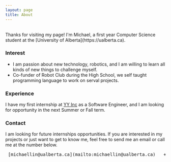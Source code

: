 ```yaml
---
layout: page
title: About
---
```

<br>
Thanks for visiting my page! I'm Michael, a first year Computer Science student at the [University of Alberta](https://ualberta.ca).


### Interest
* I am passion about new technology, robotics, and I am willing to learn all kinds of new things to challenge myself.
* Co-funder of Robot Club during the High School, we self taught programming language to work on serval projects.

### Experience
I have my first internship at [YY Inc](http://investors.yy.com/) as a Software Engineer, and I am looking for opportunity in the next Summer or Fall term.

### Contact
I am looking for future internships opportunities. If you are interested in my projects or just want to get to know me, feel free to send me an email or call me at the number below.
<center><pre><i class="fa fa-envelope"></i> [michaellin@ualberta.ca](mailto:michaellin@ualberta.ca)  <i class="fa fa-phone"></i> +1 (780)-716-4073</pre></center>
